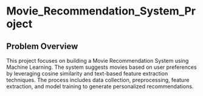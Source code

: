 # Movie_Recommendation_System_Project

## Problem Overview
This project focuses on building a Movie Recommendation System using Machine Learning. The system suggests movies based on user preferences by leveraging cosine similarity and text-based feature extraction techniques. The process includes data collection, preprocessing, feature extraction, and model training to generate personalized recommendations.
